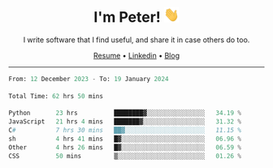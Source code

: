 <h1 align="center">I'm Peter! <img src="https://raw.githubusercontent.com/peterrauscher/peterrauscher/master/wave.gif" width="30px" height="30px" /></h1>
<p align="center">I write software that I find useful, and share it in case others do too.</p>
<p align="center">
  <a href="https://peterrauscher.github.io/peterrauscher/resume.pdf">Resume</a> •
  <a href="https://www.linkedin.com/in/peter-rauscher">Linkedin</a> •
  <a href="https://peterrauscher.com">Blog</a>
</p>
<hr/>
<!--START_SECTION:waka-->

```python
From: 12 December 2023 - To: 19 January 2024

Total Time: 62 hrs 50 mins

Python       23 hrs          ████████▓░░░░░░░░░░░░░░░░   34.19 %
JavaScript   21 hrs 4 mins   ███████▓░░░░░░░░░░░░░░░░░   31.32 %
C#           7 hrs 30 mins   ██▓░░░░░░░░░░░░░░░░░░░░░░   11.15 %
sh           4 hrs 41 mins   █▓░░░░░░░░░░░░░░░░░░░░░░░   06.96 %
Other        4 hrs 26 mins   █▓░░░░░░░░░░░░░░░░░░░░░░░   06.59 %
CSS          50 mins         ▒░░░░░░░░░░░░░░░░░░░░░░░░   01.26 %
```

<!--END_SECTION:waka-->
